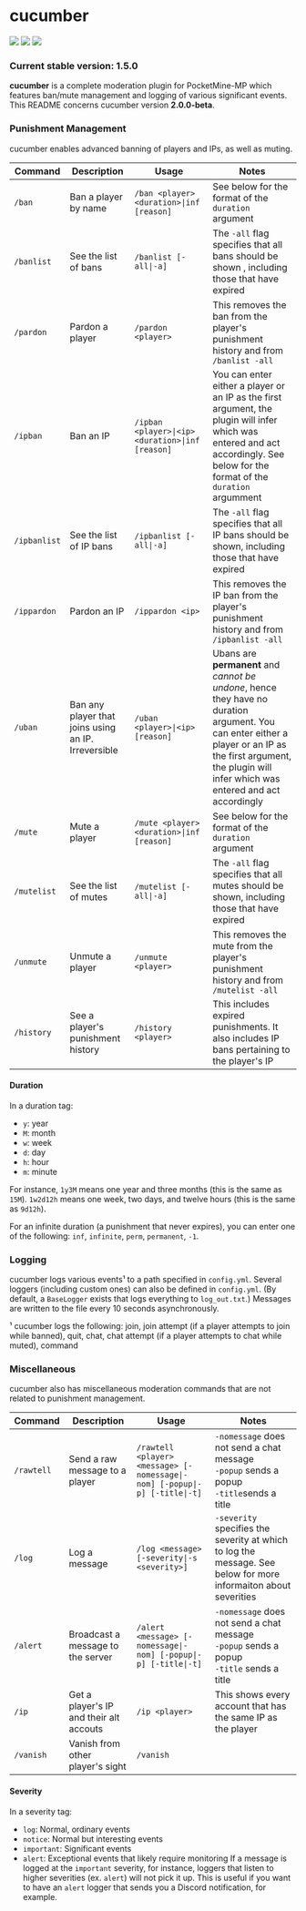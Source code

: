 # cucumber

[![](https://poggit.pmmp.io/shield.state/cucumber)](https://poggit.pmmp.io/p/cucumber)
[![](https://poggit.pmmp.io/ci.shield/adeynes/cucumber/cucumber)](https://poggit.pmmp.io/p/cucumber)
[![](https://poggit.pmmp.io/shield.dl.total/cucumber)](https://poggit.pmmp.io/p/cucumber)

### Current stable version: 1.5.0

**cucumber** is a complete moderation plugin for PocketMine-MP which features ban/mute management and logging of various significant events.
This README concerns cucumber version **2.0.0-beta**.

### Punishment Management
cucumber enables advanced banning of players and IPs, as well as muting.

| **Command**  | **Description**                                     | **Usage**                                                                 | **Notes**                                                                                                                                                                                                       |
|--------------|-----------------------------------------------------|---------------------------------------------------------------------------|-----------------------------------------------------------------------------------------------------------------------------------------------------------------------------------------------------------------|
| `/ban`       | Ban a player by name                                | `/ban <player> <duration>\|inf [reason]`                                  | See below for the format of the `duration` argument                                                                                                                                                             |
| `/banlist`   | See the list of bans                                | `/banlist [-all\|-a]`                                                     | The `-all` flag specifies that all bans should be shown , including those that have expired                                                                                                                     |
| `/pardon`    | Pardon a player                                     | `/pardon <player>`                                                        | This removes the ban from the player's punishment history and from `/banlist -all`                                                                                                                              |
| `/ipban`     | Ban an IP                                           | `/ipban <player>\|<ip> <duration>\|inf [reason]`                          | You can enter either a player or an IP as the first argument, the plugin will infer which was entered and act accordingly. See below for the format of the `duration` argumment                                 |
| `/ipbanlist` | See the list of IP bans                             | `/ipbanlist [-all\|-a]`                                                   | The `-all` flag specifies that all IP bans should be shown, including those that have expired                                                                                                                   |
| `/ippardon`  | Pardon an IP                                        | `/ippardon <ip>`                                                          | This removes the IP ban from the player's punishment history and from `/ipbanlist -all`                                                                                                                         |
| `/uban`      | Ban any player that joins using an IP. Irreversible | `/uban <player>\|<ip> [reason]`                                           | Ubans are **permanent** and *cannot be undone*, hence they have no duration argument. You can enter either a player or an IP as the first argument, the plugin will infer which was entered and act accordingly |
| `/mute`      | Mute a player                                       | `/mute <player> <duration>\|inf [reason]`                                 | See below for the format of the `duration` argument                                                                                                                                                             |
| `/mutelist`  | See the list of mutes                               | `/mutelist [-all\|-a]`                                                    | The `-all` flag specifies that all mutes should be shown, including those that have expired                                                                                                                     |
| `/unmute`    | Unmute a player                                     | `/unmute <player>`                                                        | This removes the mute from the player's punishment history and from `/mutelist -all`                                                                                                                            |
| `/history`   | See a player's punishment history                   | `/history <player>`                                                       | This includes expired punishments. It also includes IP bans pertaining to the player's IP                                                                                                                       |

#### Duration
In a duration tag:
* `y`: year
* `M`: month
* `w`: week
* `d`: day
* `h`: hour
* `m`: minute

For instance, `1y3M` means one year and three months (this is the same as `15M`). `1w2d12h` means one week, two days, and twelve hours (this is the same as `9d12h`).

For an infinite duration (a punishment that never expires), you can enter one of the following: `inf`, `infinite`, `perm`, `permanent`, `-1`.

### Logging
cucumber logs various events¹ to a path specified in `config.yml`. Several loggers (including custom ones) can also be defined in `config.yml`. (By default, a `BaseLogger` exists that logs everything to `log_out.txt`.) Messages are written to the file every 10 seconds asynchronously.

¹ cucumber logs the following: join, join attempt (if a player attempts to join while banned), quit, chat, chat attempt (if a player attempts to chat while muted), command

### Miscellaneous
cucumber also has miscellaneous moderation commands that are not related to punishment management.

| **Command** | **Description**                                         | **Usage**                                                                  | **Notes**                                                                                                       |
|-------------|---------------------------------------------------------|----------------------------------------------------------------------------|-----------------------------------------------------------------------------------------------------------------|
| `/rawtell`  | Send a raw message to a player                          | `/rawtell <player> <message> [-nomessage\|-nom] [-popup\|-p] [-title\|-t]` | `-nomessage` does not send a chat message<br>`-popup` sends a popup<br>`-title`sends a title                    |
| `/log`      | Log a message                                           | `/log <message> [-severity\|-s <severity>]`                                | `-severity` specifies the severity at which to log the message. See below for more informaiton about severities |
| `/alert`    | Broadcast a message to the server                       | `/alert <message> [-nomessage\|-nom] [-popup\|-p] [-title\|-t]`            | `-nomessage` does not send a chat message<br>`-popup` sends a popup<br>`-title` sends a title                   |
| `/ip`       | Get a player's IP and their alt accouts                 | `/ip <player>`                                                             | This shows every account that has the same IP as the player                                                     |
| `/vanish`   | Vanish from other player's sight                        | `/vanish`                                                                  |                                                                                                                 |

#### Severity
In a severity tag:
* `log`: Normal, ordinary events
* `notice`: Normal but interesting events
* `important`: Significant events
* `alert`: Exceptional events that likely require monitoring
If a message is logged at the `important` severity, for instance, loggers that listen to higher severities (ex. `alert`) will not pick it up. This is useful if you want to have an `alert` logger that sends you a Discord notification, for example.
